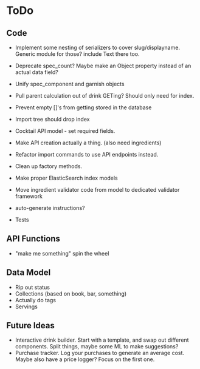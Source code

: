 ToDo
====

Code
----
* Implement some nesting of serializers to cover slug/displayname. Generic module for those? include Text there too.
* Deprecate spec_count? Maybe make an Object property instead of an actual data field?
* Unify spec_component and garnish objects
* Pull parent calculation out of drink GETing? Should only need for index.
* Prevent empty []'s from getting stored in the database
* Import tree should drop index
* Cocktail API model - set required fields.
* Make API creation actually a thing. (also need ingredients)
* Refactor import commands to use API endpoints instead.
* Clean up factory methods.

* Make proper ElasticSearch index models
* Move ingredient validator code from model to dedicated validator framework
* auto-generate instructions?
* Tests 

API Functions
-------------
* "make me something" spin the wheel

Data Model
----------
* Rip out status
* Collections (based on book, bar, something)
* Actually do tags
* Servings

Future Ideas
------------
* Interactive drink builder. Start with a template, and swap out different
  components. Split things, maybe some ML to make suggestions?
* Purchase tracker. Log your purchases to generate an average cost. Maybe
  also have a price logger? Focus on the first one.